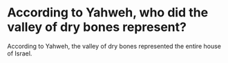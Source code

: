 # According to Yahweh, who did the valley of dry bones represent?

According to Yahweh, the valley of dry bones represented the entire house of Israel.
